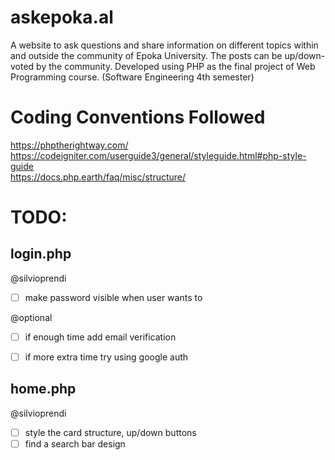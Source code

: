 # askepoka.al
A website to ask questions and share information on different topics within and outside the community of Epoka University. The posts can be up/down-voted by the community. Developed using PHP as the final project of Web Programming course. (Software Engineering 4th semester)


# Coding Conventions Followed
https://phptherightway.com/  
https://codeigniter.com/userguide3/general/styleguide.html#php-style-guide  
https://docs.php.earth/faq/misc/structure/

# TODO:  
## login.php  
@silvioprendi  
- [ ] make password visible when user wants to  

@optional  
- [ ] if enough time add email verification  
- [ ] if more extra time try using google auth  


## home.php
@silvioprendi
- [ ] style the card structure, up/down buttons
- [ ] find a search bar design
